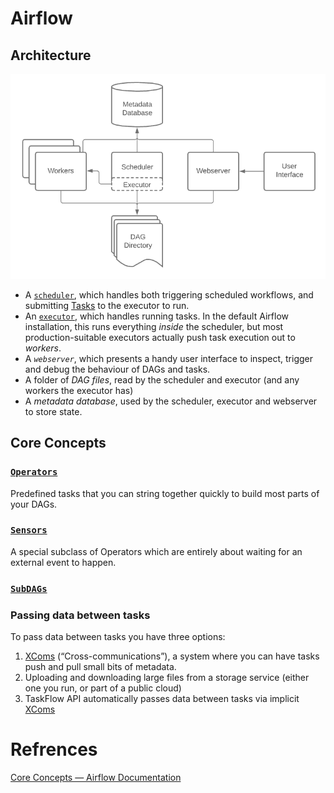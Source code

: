 # Airflow 

## **Architecture**

![architecture](architecture.png)

- A [`scheduler`](https://airflow.apache.org/docs/apache-airflow/stable/administration-and-deployment/scheduler.html), which handles both triggering scheduled workflows, and submitting [Tasks](https://airflow.apache.org/docs/apache-airflow/stable/core-concepts/tasks.html) to the executor to run.
- An [`executor`](https://airflow.apache.org/docs/apache-airflow/stable/core-concepts/executor/index.html), which handles running tasks. In the default Airflow installation, this runs everything *inside* the scheduler, but most production-suitable executors actually push task execution out to *workers*.
- A *`webserver`*, which presents a handy user interface to inspect, trigger and debug the behaviour of DAGs and tasks.
- A folder of *DAG files*, read by the scheduler and executor (and any workers the executor has)
- A *metadata database*, used by the scheduler, executor and webserver to store state.

## Core Concepts

### [`Operators`](https://airflow.apache.org/docs/apache-airflow/stable/core-concepts/operators.html)

Predefined tasks that you can string together quickly to build most parts of your DAGs.

### [`Sensors`](https://airflow.apache.org/docs/apache-airflow/stable/core-concepts/sensors.html)

A special subclass of Operators which are entirely about waiting for an external event to happen.

### [`SubDAGs`](https://airflow.apache.org/docs/apache-airflow/stable/core-concepts/dags.html#concepts-subdags)

### Passing data between tasks

To pass data between tasks you have three options:

1. [XComs](https://airflow.apache.org/docs/apache-airflow/stable/core-concepts/xcoms.html) (“Cross-communications”), a system where you can have tasks push and pull small bits of metadata.
2. Uploading and downloading large files from a storage service (either one you run, or part of a public cloud)
3. TaskFlow API automatically passes data between tasks via implicit [XComs](https://airflow.apache.org/docs/apache-airflow/stable/core-concepts/xcoms.html)

# Refrences

[Core Concepts — Airflow Documentation](https://airflow.apache.org/docs/apache-airflow/stable/core-concepts/index.html)